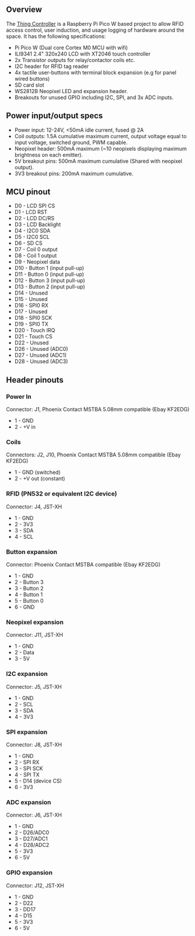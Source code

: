 ## Overview

The [Thing Controller](https://github.com/swindonmakers/new-thing-controller) is a Raspberry Pi Pico W based project to allow RFID access control, user induction, and usage logging of hardware around the space. It has the following specifications:

* Pi Pico W (Dual core Cortex M0 MCU with wifi)
* ILI9341 2.4" 320x240 LCD with XT2046 touch controller
* 2x Transistor outputs for relay/contactor coils etc.
* I2C header for RFID tag reader
* 4x tactile user-buttons with terminal block expansion (e.g for panel wired buttons)
* SD card slot
* WS2812B Neopixel LED and expansion header.
* Breakouts for unused GPIO including I2C, SPI, and 3x ADC inputs.

## Power input/output specs
* Power input: 12-24V, <50mA idle current, fused @ 2A
* Coil outputs: 1.5A cumulative maximum current, output voltage equal to input voltage, switched ground, PWM capable.
* Neopixel header: 500mA maximum (~10 neopixels displaying maximum brightness on each emitter).
* 5V breakout pins: 500mA maximum cumulative (Shared with neopixel output).
* 3V3 breakout pins: 200mA maximum cumulative.

## MCU pinout
* D0 - LCD SPI CS
* D1 - LCD RST
* D2 - LCD DC/RS
* D3 - LCD Backlight
* D4 - I2C0 SDA
* D5 - I2C0 SCL
* D6 - SD CS
* D7 - Coil 0 output
* D8 - Coil 1 output
* D9 - Neopixel data
* D10 - Button 1 (input pull-up)
* D11 - Button 0 (input pull-up)
* D12 - Button 3 (input pull-up)
* D13 - Button 2 (input pull-up)
* D14 - Unused
* D15 - Unused
* D16 - SPI0 RX
* D17 - Unused
* D18 - SPI0 SCK
* D19 - SPI0 TX
* D20 - Touch IRQ
* D21 - Touch CS
* D22 - Unused
* D26 - Unused (ADC0)
* D27 - Unused (ADC1)
* D28 - Unused (ADC3)

## Header pinouts

### Power In

Connector: J1, Phoenix Contact MSTBA 5.08mm compatible (Ebay KF2EDG)
* 1 - GND
* 2 - +V in

### Coils

Connectors: J2, J10, Phoenix Contact MSTBA 5.08mm compatible (Ebay KF2EDG)
* 1 - GND (switched)
* 2 - +V out (constant)

### RFID (PN532 or equivalent I2C device) 

Connector: J4, JST-XH
* 1 - GND
* 2 - 3V3
* 3 - SDA
* 4 - SCL


### Button expansion

Connector: Phoenix Contact MSTBA compatible (Ebay KF2EDG)
* 1 - GND
* 2 - Button 3
* 3 - Button 2
* 4 - Button 1
* 5 - Button 0
* 6 - GND

### Neopixel expansion

Connector: J11, JST-XH
* 1 - GND
* 2 - Data
* 3 - 5V

### I2C expansion

Connector: J5, JST-XH
* 1 - GND
* 2 - SCL
* 3 - SDA
* 4 - 3V3

### SPI expansion

Connector: J8, JST-XH
* 1 - GND
* 2 - SPI RX
* 3 - SPI SCK
* 4 - SPI TX
* 5 - D14 (device CS)
* 6 - 3V3

### ADC expansion

Connector: J6, JST-XH
* 1 - GND
* 2 - D26/ADC0
* 3 - D27/ADC1
* 4 - D28/ADC2
* 5 - 3V3
* 6 - 5V

### GPIO expansion

Connector: J12, JST-XH
* 1 - GND
* 2 - D22
* 3 - DD17
* 4 - D15
* 5 - 3V3
* 6 - 5V


